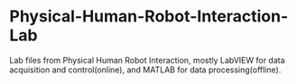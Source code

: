 # Physical-Human-Robot-Interaction-Lab
Lab files from Physical Human Robot Interaction, mostly LabVIEW for data acquisition and control(online), and MATLAB for data processing(offline).
